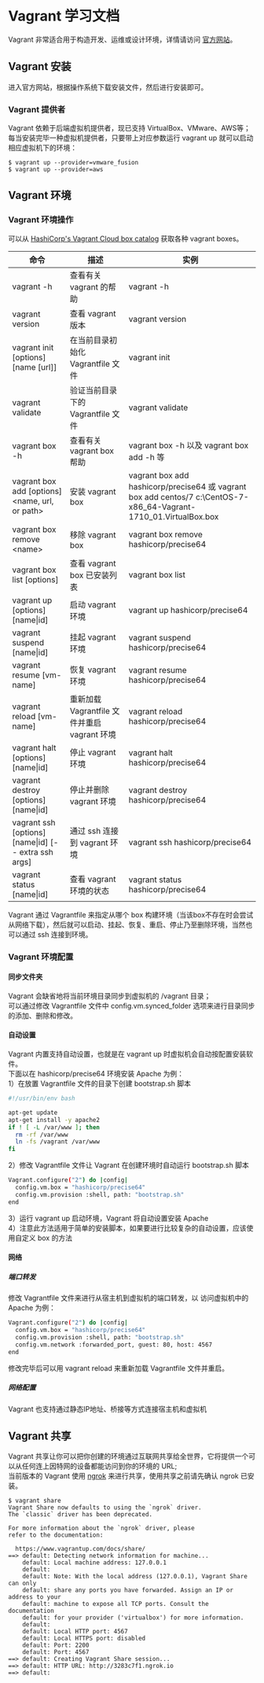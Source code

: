 # **Vagrant 学习文档**
Vagrant 非常适合用于构造开发、运维或设计环境，详情请访问 [官方网站](https://www.vagrantup.com/)。

## **Vagrant 安装**
进入官方网站，根据操作系统下载安装文件，然后进行安装即可。
### **Vagrant 提供者**
Vagrant 依赖于后端虚拟机提供者，现已支持 VirtualBox、VMware、AWS等；</br>
每当安装完毕一种虚拟机提供者，只要带上对应参数运行 vagrant up 就可以启动相应虚拟机下的环境：
```
$ vagrant up --provider=vmware_fusion
$ vagrant up --provider=aws
```

## **Vagrant 环境**
### **Vagrant 环境操作**
可以从 [HashiCorp's Vagrant Cloud box catalog](https://app.vagrantup.com/boxes/search) 获取各种 vagrant boxes。

| 命令                                                 | 描述                                         | 实例                                                                                                              |
| ---------------------------------------------------- | -------------------------------------------- | ----------------------------------------------------------------------------------------------------------------- |
| vagrant -h                                           | 查看有关 vagrant 的帮助                      | vagrant -h                                                                                                        |
| vagrant version                                      | 查看 vagrant 版本                            | vagrant version                                                                                                   |
| vagrant init  [options] [name [url]]                 | 在当前目录初始化 Vagrantfile 文件            | vagrant init                                                                                                      |
| vagrant validate                                     | 验证当前目录下的 Vagrantfile 文件            | vagrant validate                                                                                                  |
| vagrant box -h                                       | 查看有关 vagrant box 帮助                    | vagrant box -h 以及 vagrant box add -h 等                                                                         |
| vagrant box add [options] \<name, url, or path\>     | 安装 vagrant box                             | vagrant box add hashicorp/precise64 或 vagrant box add centos/7 c:\CentOS-7-x86_64-Vagrant-1710_01.VirtualBox.box |
| vagrant box remove \<name\>                          | 移除 vagrant box                             | vagrant box remove hashicorp/precise64                                                                            |
| vagrant box list [options]                           | 查看 vagrant box 已安装列表                  | vagrant box list                                                                                                  |
| vagrant up [options] [name\|id]                      | 启动 vagrant 环境                            | vagrant up hashicorp/precise64                                                                                    |
| vagrant suspend [name\|id]                           | 挂起 vagrant 环境                            | vagrant suspend hashicorp/precise64                                                                               |
| vagrant resume [vm-name]                             | 恢复 vagrant 环境                            | vagrant resume hashicorp/precise64                                                                                |
| vagrant reload [vm-name]                             | 重新加载 Vagrantfile 文件并重启 vagrant 环境 | vagrant reload hashicorp/precise64                                                                                |
| vagrant halt [options] [name\|id]                    | 停止 vagrant 环境                            | vagrant halt hashicorp/precise64                                                                                  |
| vagrant destroy [options] [name\|id]                 | 停止并删除 vagrant 环境                      | vagrant destroy hashicorp/precise64                                                                               |
| vagrant ssh [options] [name\|id] [-- extra ssh args] | 通过 ssh 连接到 vagrant 环境                 | vagrant ssh hashicorp/precise64                                                                                   |
| vagrant status [name\|id]                            | 查看 vagrant 环境的状态                      | vagrant status hashicorp/precise64                                                                                |

Vagrant 通过 Vagrantfile 来指定从哪个 box 构建环境（当该box不存在时会尝试从网络下载），然后就可以启动、挂起、恢复、重启、停止乃至删除环境，当然也可以通过 ssh 连接到环境。

### **Vagrant 环境配置**

#### **同步文件夹**
Vagrant 会缺省地将当前环境目录同步到虚拟机的 /vagrant 目录；</br>
可以通过修改 Vagrantfile 文件中 config.vm.synced_folder 选项来进行目录同步的添加、删除和修改。

#### **自动设置**
Vagrant 内置支持自动设置，也就是在 vagrant up 时虚拟机会自动按配置安装软件。</br>下面以在 hashicorp/precise64 环境安装 Apache 为例：</br>
1）在放置 Vagrantfile 文件的目录下创建 bootstrap.sh 脚本
``` sh
#!/usr/bin/env bash

apt-get update
apt-get install -y apache2
if ! [ -L /var/www ]; then
  rm -rf /var/www
  ln -fs /vagrant /var/www
fi
```
2）修改 Vagrantfile 文件让 Vagrant 在创建环境时自动运行 bootstrap.sh 脚本
``` sh
Vagrant.configure("2") do |config|
  config.vm.box = "hashicorp/precise64"
  config.vm.provision :shell, path: "bootstrap.sh"
end
```
3）运行 vagrant up 启动环境，Vagrant 将自动设置安装 Apache</br>
4）注意此方法适用于简单的安装脚本，如果要进行比较复杂的自动设置，应该使用自定义 box 的方法

#### **网络**
##### 端口转发
修改 Vagrantfile 文件来进行从宿主机到虚拟机的端口转发，以 访问虚拟机中的 Apache 为例：
``` sh
Vagrant.configure("2") do |config|
  config.vm.box = "hashicorp/precise64"
  config.vm.provision :shell, path: "bootstrap.sh"
  config.vm.network :forwarded_port, guest: 80, host: 4567
end
```
修改完毕后可以用 vagrant reload 来重新加载 Vagrantfile 文件并重启。

##### 网络配置
Vagrant 也支持通过静态IP地址、桥接等方式连接宿主机和虚拟机

## **Vagrant 共享**
Vagrant 共享让你可以把你创建的环境通过互联网共享给全世界，它将提供一个可以从任何连上因特网的设备都能访问到你的环境的 URL;</br>
当前版本的 Vagrant 使用 [ngrok](https://ngrok.com/) 来进行共享，使用共享之前请先确认 ngrok 已安装。
``` 
$ vagrant share
Vagrant Share now defaults to using the `ngrok` driver.
The `classic` driver has been deprecated.

For more information about the `ngrok` driver, please
refer to the documentation:

  https://www.vagrantup.com/docs/share/
==> default: Detecting network information for machine...
    default: Local machine address: 127.0.0.1
    default:
    default: Note: With the local address (127.0.0.1), Vagrant Share can only
    default: share any ports you have forwarded. Assign an IP or address to your
    default: machine to expose all TCP ports. Consult the documentation
    default: for your provider ('virtualbox') for more information.
    default:
    default: Local HTTP port: 4567
    default: Local HTTPS port: disabled
    default: Port: 2200
    default: Port: 4567
==> default: Creating Vagrant Share session...
==> default: HTTP URL: http://3283c7f1.ngrok.io
==> default:
```